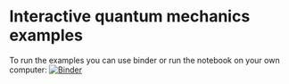 # Interactive quantum mechanics examples

To run the examples you can use binder or run the notebook on your own computer: 
[![Binder](https://mybinder.org/badge_logo.svg)](https://mybinder.org/v2/gh/TomHadavizadeh/TeachingExample/HEAD?labpath=Square_potential_barrier.ipynb)
